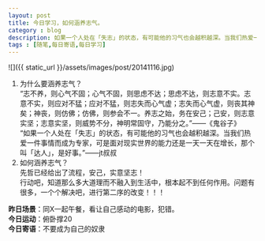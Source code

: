 ```yaml
---
layout: post
title: 今日学习，如何涵养志气。
category : blog
description: 如果一个人处在「失志」的状态，有可能他的习气也会越积越深。当我们热爱一件事情而成为专家，可是面对现实世界的能力还是一天一天在增长，那个叫「达人」，是好事。
tags : [随笔,每日寄语,每日学习]
---
```


![]({{ static_url }}/assets/images/post/20141116.jpg)

1. 为什么要涵养志气？  
“志不养，则心气不固；心气不固，则思虑不达；思虑不达，则志意不实。志意不实，则应对不猛；应对不猛，则志失而心气虚；志失而心气虚，则丧其神矣；神丧，则仿佛；仿佛，则参会不一。养志之始，务在安己；己安，则志意实坚；志意实坚，则威势不分，神明常固守，乃能分之。”——《鬼谷子》  
“如果一个人处在「失志」的状态，有可能他的习气也会越积越深。当我们热爱一件事情而成为专家，可是面对现实世界的能力还是一天一天在增长，那个叫「达人」，是好事。”——jt叔叔
2. 如何涵养志气？  
先哲已经给出了流程，安己，实意坚志！  
行动吧，知道那么多大道理而不融入到生活中，根本起不到任何作用。问题有很多，一个个解决吧，进行第二序的改变！！！  

**昨日场景**：同X一起午餐，看让自己感动的电影，犯错。  
**今日运动**：俯卧撑20  
**今日寄语**：不要成为自己的奴隶


